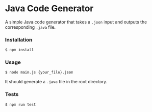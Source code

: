 # Java Code Generator
A simple Java code generator that takes a `.json` input and outputs the corresponding `.java` file.

### Installation
```bash
$ npm install
```

### Usage
```bash
$ node main.js {your_file}.json
```
It should generate a `.java` file in the root directory.

### Tests
```bash
$ npm run test
```